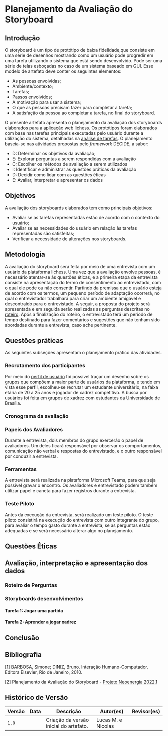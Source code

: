 # Planejamento da Avaliação do Storyboard

## Introdução

O storyboard é um tipo de protótipo de baixa fidelidade,que consiste em uma série de desenhos mostrando como um usuário pode progredir em uma tarefa utilizando o sistema que está sendo desenvolvido. Pode ser uma série de telas esboçadas no caso de um sistema baseado em GUI. Esse modelo de artefato deve conter os seguintes elementos:

- As pessoas envolvidas;
- Ambiente/contexto;
- Tarefas;
- Passos envolvidos;
- A motivação para usar a sistema;
- O que as pessoas precisam fazer para completar a tarefa;
- A satisfação da pessoa ao completar a tarefa, no final do storyboard.

O presente artefato apresenta o planejamento da avaliação dos storyboards elaborados para a aplicação web lichess. Os protótipos foram elaborados com base nas tarefas principais executadas pelo usuário durante a utilização do sistema, detalhadas na [análise de tarefas](../../analise_requisitos/analise_tarefas.md). O planejamento baseia-se nas atividades propostas pelo _framework_ DECIDE, a saber:

- D: Determinar os objetivos da avaliação;
- E:  Explorar perguntas a serem respondidas com a avaliação
- C:  Escolher os métodos de avaliação a serem utilizados
- I:  Identificar e administrar as questões práticas da avaliação
- D:  Decidir como lidar com as questões éticas
- E:  Avaliar, interpretar e apresentar os dados

## Objetivos

A avaliação dos storyboards elaborados tem como principais objetivos:

- Avaliar se as tarefas representadas estão de acordo com o contexto do usuário;
- Avaliar se as necessidades do usuário em relação às tarefas representadas são satisfeitas;
- Verificar a necessidade de alterações nos storyboards.

## Metodologia

A avaliação do storyboard será feita por meio de uma entrevista com um usuário da plataforma lichess. Uma vez que a avaliação envolve pessoas, é necessário atentar-se às questões éticas, e a primeira etapa da entrevista consiste na apresentação do termo de consentimento ao entrevistado, com o qual ele pode ou não consentir. Partindo da premissa que o usuário esteja de acordo com os termos, um pequeno período de adaptação ocorrerá, no qual o entrevistador trabalhará para criar um ambiente amigável e descontraído para o entrevistado. A seguir, a proposta do projeto será apresentada e em seguida serão realizadas as perguntas descritas no [roteiro](#roteiro-de-perguntas). Após a finalização do roteiro, o entrevistado terá um período de tempo destinado para fazer comentários e sugestões que não tenham sido abordadas durante a entrevista, caso ache pertinente.

## Questões práticas

As seguintes subseções apresentam o planejamento prático das atividades.

### Recrutamento dos participantes

Por meio do [perfil de usuário](../../analise_requisitos/perfil_usuario.md) foi possível traçar um desenho sobre os grupos que compõem a maior parte de usuários da plataforma, e tendo em vista esse perfil, escolheu-se recrutar um estudante universitário, na faixa etária de 20 a 25 anos e jogador de xadrez competitivo. A busca por usuários foi feita em grupos de xadrez com estudantes da Universidade de Brasília.

### Cronograma da avaliação

### Papeis dos Avaliadores

Durante a entrevista, dois membros do grupo exercerão o papel de avaliadores. Um deles ficará responsável por observar os comportamentos, comunicação não verbal e respostas do entrevistado, e o outro responsável por conduzir a entrevista.

### Ferramentas

A entrevista será realizada na plataforma Microsoft Teams, para que seja possível gravar o encontro. Os avaliadores e entrevistado podem também utilizar papel e caneta para fazer registros durante a entrevista.

### Teste Piloto

Antes da execução da entrevista, será realizado um teste piloto. O teste piloto consistirá na execução do entrevista com outro integrante do grupo, para avaliar o tempo gasto durante a entrevista, se as perguntas estão adequadas e se será necessário alterar algo no planejamento.

## Questões Éticas

## Avaliação, interpretação e apresentação dos dados

### Roteiro de Perguntas

### Storyboards desenvolvimentos

#### Tarefa 1: Jogar uma partida

#### Tarefa 2: Aprender a jogar xadrez

## Conclusão

## Bibliografia

[1] BARBOSA, Simone; DINIZ, Bruno. Interação Humano-Computador. Editora Elsevier, Rio de Janeiro, 2010.

[2] Planejamento da Avaliação do Storyboard - [Projeto Neoenergia 2022.1](https://interacao-humano-computador.github.io/2022.1-AgenciaVirtualNeoenergia/design%2C_avalia%C3%A7%C3%A3o%2C_desenvolvimento/n%C3%ADvel%201/storyboard/planejamento_storyboard/)

## Histórico de Versão

| Versão | Data  | Descrição                          | Autor(es)     |  Revisor(es)  |
| ------ | ----- | ---------------------------------- | ------------- | ------------- |
| `1.0`  |       | Criação da versão inicial do artefato.|  Lucas M. e Nicolas |               |               |
